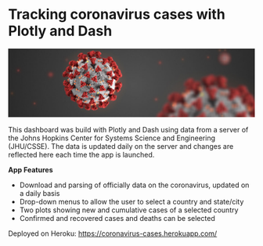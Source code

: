 # Tracking coronavirus cases with Plotly and Dash

![coronavirus](Coronavirus-1.jpg)

This dashboard was build with Plotly and Dash using data from a server of the Johns Hopkins Center for Systems Science and Engineering (JHU/CSSE). The data is updated daily on the server and changes are reflected here each time the app is launched. 

**App Features**

- Download and parsing of officially data on the coronavirus, updated on a daily basis
- Drop-down menus to allow the user to select a country and state/city
- Two plots showing new and cumulative cases of a selected country
- Confirmed and recovered cases and deaths can be selected

Deployed on Heroku: https://coronavirus-cases.herokuapp.com/
  
